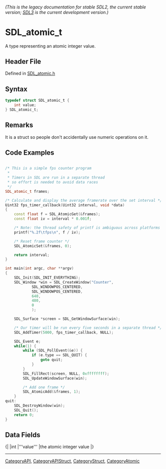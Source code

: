###### (This is the legacy documentation for stable SDL2, the current stable version; [SDL3](https://wiki.libsdl.org/SDL3/) is the current development version.)
# SDL_atomic_t

A type representing an atomic integer value.

## Header File

Defined in [SDL_atomic.h](https://github.com/libsdl-org/SDL/blob/SDL2/include/SDL_atomic.h)

## Syntax

```c
typedef struct SDL_atomic_t {
    int value;
} SDL_atomic_t;
```

## Remarks

It is a struct so people don't accidentally use numeric operations on it.

## Code Examples

```c++

/* This is a simple fps counter program
 *
 * Timers in SDL are run in a separate thread
 * so effort is needed to avoid data races
 */
SDL_atomic_t frames;

/* Calculate and display the average framerate over the set interval */
Uint32 fps_timer_callback(Uint32 interval, void *data)
{
	const float f = SDL_AtomicGet(&frames);
	const float iv = interval * 0.001f;

	/* Note: the thread safety of printf is ambiguous across platforms */
	printf("%.2f\tfps\n", f / iv);

	/* Reset frame counter */
	SDL_AtomicSet(&frames, 0);

	return interval;
}

int main(int argc, char **argv)
{
	SDL_Init(SDL_INIT_EVERYTHING);
	SDL_Window *win = SDL_CreateWindow("Counter",
			SDL_WINDOWPOS_CENTERED,
			SDL_WINDOWPOS_CENTERED,
			640,
			480,
			0
			);

	SDL_Surface *screen = SDL_GetWindowSurface(win);

	/* Our timer will be run every five seconds in a separate thread */
	SDL_AddTimer(5000, fps_timer_callback, NULL);

	SDL_Event e;
	while(1) {
		while (SDL_PollEvent(&e)) {
			if (e.type == SDL_QUIT) {
				goto quit;
			}
		}
		SDL_FillRect(screen, NULL, 0xffffffff);
		SDL_UpdateWindowSurface(win);

		/* Add one frame */
		SDL_AtomicAdd(&frames, 1);
	}
quit:
	SDL_DestroyWindow(win);
	SDL_Quit();
	return 0;
}

```

## Data Fields

{|
|int
|'''value'''
|the atomic integer value
|}

----
[CategoryAPI](CategoryAPI), [CategoryAPIStruct](CategoryAPIStruct), [CategoryStruct](CategoryStruct), [CategoryAtomic](CategoryAtomic)


